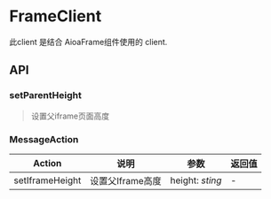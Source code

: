 # FrameClient

此client 是结合 AioaFrame组件使用的 client.

## API

### setParentHeight
> 设置父iframe页面高度

### MessageAction
| Action | 说明 | 参数 | 返回值 |
| --- | --- | --- | --- |
| setIframeHeight | 设置父Iframe高度 | height: *sting* | - |
